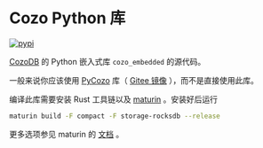 # Cozo Python 库

[![pypi](https://img.shields.io/pypi/v/cozo_embedded)](https://pypi.org/project/cozo_embedded/)

[CozoDB](https://www.cozodb.org) 的 Python 嵌入式库 `cozo_embedded` 的源代码。

一般来说你应该使用 [PyCozo](https://github.com/cozodb/pycozo) 库（ [Gitee 镜像](https://gitee.com/cozodb/pycozo) ），而不是直接使用此库。

编译此库需要安装 Rust 工具链以及 [maturin](https://github.com/PyO3/maturin) 。安装好后运行

```bash
maturin build -F compact -F storage-rocksdb --release
```

更多选项参见 maturin 的 [文档](https://www.maturin.rs/) 。